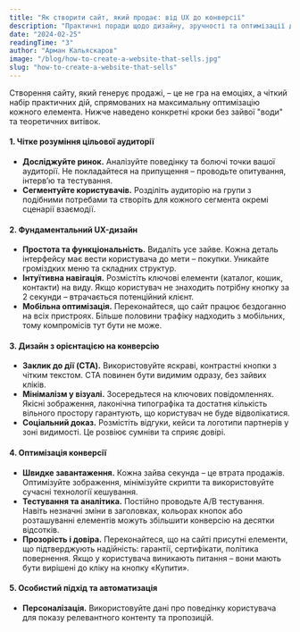 ```yaml
---
title: "Як створити сайт, який продає: від UX до конверсії"
description: "Практичні поради щодо дизайну, зручності та оптимізації для підвищення конверсії."
date: "2024-02-25"
readingTime: "3"
author: "Арман Кальяскаров"
image: "/blog/how-to-create-a-website-that-sells.jpg"
slug: "how-to-create-a-website-that-sells"
---
```


Створення сайту, який генерує продажі, – це не гра на емоціях, а чіткий набір практичних дій, спрямованих на максимальну оптимізацію кожного елемента. Нижче наведено конкретні кроки без зайвої "води" та теоретичних витівок.

#### 1. Чітке розуміння цільової аудиторії
- **Досліджуйте ринок.** Аналізуйте поведінку та болючі точки вашої аудиторії. Не покладайтеся на припущення – проводьте опитування, інтерв’ю та тестування.
- **Сегментуйте користувачів.** Розділіть аудиторію на групи з подібними потребами та створіть для кожного сегмента окремі сценарії взаємодії.

#### 2. Фундаментальний UX-дизайн
- **Простота та функціональність.** Видаліть усе зайве. Кожна деталь інтерфейсу має вести користувача до мети – покупки. Уникайте громіздких меню та складних структур.
- **Інтуїтивна навігація.** Розмістіть ключові елементи (каталог, кошик, контакти) на виду. Якщо користувач не знаходить потрібну кнопку за 2 секунди – втрачається потенційний клієнт.
- **Мобільна оптимізація.** Переконайтеся, що сайт працює бездоганно на всіх пристроях. Більше половини трафіку надходить з мобільних, тому компромісів тут бути не може.

#### 3. Дизайн з орієнтацією на конверсію
- **Заклик до дії (CTA).** Використовуйте яскраві, контрастні кнопки з чітким текстом. CTA повинен бути видимим одразу, без зайвих кліків.
- **Мінімалізм у візуалі.** Зосередьтеся на ключових повідомленнях. Якісні зображення, лаконічна типографіка та достатня кількість вільного простору гарантують, що користувач не буде відволікатися.
- **Соціальний доказ.** Розмістіть відгуки, кейси та логотипи партнерів у зоні видимості. Це розвіює сумніви та сприяє довірі.

#### 4. Оптимізація конверсії
- **Швидке завантаження.** Кожна зайва секунда – це втрата продажів. Оптимізуйте зображення, мінімізуйте скрипти та використовуйте сучасні технології кешування.
- **Тестування та аналітика.** Постійно проводьте A/B тестування. Навіть незначні зміни в заголовках, кольорах кнопок або розташуванні елементів можуть збільшити конверсію на десятки відсотків.
- **Прозорість і довіра.** Переконайтеся, що на сайті присутні елементи, що підтверджують надійність: гарантії, сертифікати, політика повернення. Якщо у користувача виникають питання – вони мають бути вирішені до кліку на кнопку «Купити».

#### 5. Особистий підхід та автоматизація
- **Персоналізація.** Використовуйте дані про поведінку користувача для показу релевантного контенту та пропозицій.
